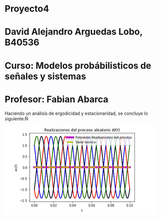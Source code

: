 # Proyecto4

# David Alejandro Arguedas Lobo, B40536

# Curso: Modelos probábilisticos de señales y sistemas

# Profesor: Fabian Abarca




Haciendo un análisis de ergodicidad y estacionaridad, se concluye lo siguiente:Ñ




![GitHub ergo](ergo.png)









